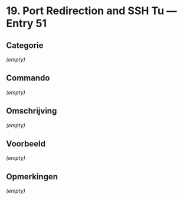 # 19. Port Redirection and SSH Tu — Entry 51

## Categorie

_(empty)_

## Commando

_(empty)_

## Omschrijving

_(empty)_

## Voorbeeld

_(empty)_

## Opmerkingen

_(empty)_

